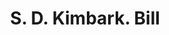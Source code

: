 ---
doi: 10.7916/D8D238ND
date_other: '1880'
date_other_textual: 1880-1889
form: printed ephemera
genre:
- Invoices
name:
- S. D. Kimbark
object_in_context_url: https://biggert.cul.columbia.edu/items/view/ave_biggert_00241
subject_hierarchical_geographic:
- Chicago, Illinois, United States
subject_name:
- S. D. Kimbark
title: S. D. Kimbark. Bill
sort_title: S. D. Kimbark. Bill
call_number: ave_biggert_00241
coordinates:
- 41.83694444444445,-87.68472222222222
pid: ave_biggert_00241
identifiers: ave_biggert_00241
thumbnail: https://derivativo-1.library.columbia.edu/iiif/2/ldpd:345053/full/!256,256/0/native.jpg
permalink: /biggert/ave_biggert_00241/
layout: iiif-image-page
---